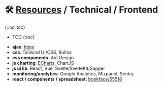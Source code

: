 
# 🛠 [Resources](/stack/) / Technical / Frontend
{:.no_toc}

* TOC
{:toc}


- __ajax__: [htmx](https://htmx.org/)
- __css__: Tailwind UI/CSS, Bulma
- __css components__: Ant Design
- __js charting__: 
  [ECharts](https://echarts.apache.org/en/index.html),
  ChartJS 
- __js ui lib__: React, Vue, Svelte/SvelteKit/Sapper
- __monitoring/analytics__: Google Analytics, Mixpanel, Sentry
- __react / components / spreadsheet__: [bookface/55518](https://bookface.ycombinator.com/posts/55518)


